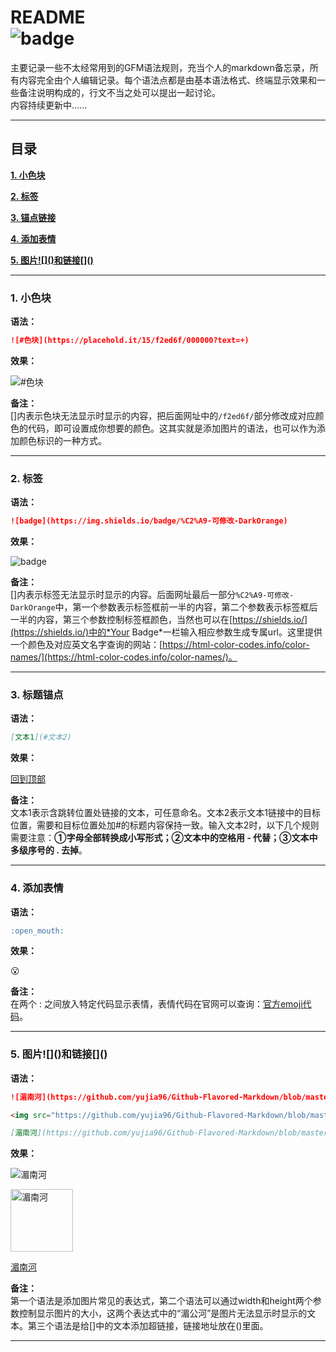 README  
![badge](https://img.shields.io/badge/%C2%A9-jcyu96-DarkOrange "作者")
====
主要记录一些不太经常用到的GFM语法规则，充当个人的markdown备忘录，所有内容完全由个人编辑记录。每个语法点都是由基本语法格式、终端显示效果和一些备注说明构成的，行文不当之处可以提出一起讨论。  
内容持续更新中......  
***
## 目录  
[**1. 小色块**](#1-小色块)  

[**2. 标签**](#2-标签)  

[**3. 锚点链接**](#3-标题锚点)  

[**4. 添加表情**](#4-添加表情)  

[**5. 图片\!\[\]\(\)和链接\[\]\(\)**](#5-%E5%9B%BE%E7%89%87%E5%92%8C%E9%93%BE%E6%8E%A5)  

***
### 1. 小色块
**语法：**  
```markdown
![#色块](https://placehold.it/15/f2ed6f/000000?text=+)
```
**效果：**  

![#色块](https://placehold.it/15/f2ed6f/000000?text=+ "颜色标识")  

**备注：**  
[]内表示色块无法显示时显示的内容，把后面网址中的`/f2ed6f/`部分修改成对应颜色的代码，即可设置成你想要的颜色。这其实就是添加图片的语法，也可以作为添加颜色标识的一种方式。
***
### 2. 标签
**语法：**  
```markdown
![badge](https://img.shields.io/badge/%C2%A9-可修改-DarkOrange)
```
**效果：**  

![badge](https://img.shields.io/badge/%C2%A9-可修改-DarkOrange "标签")  

**备注：**  
[]内表示标签无法显示时显示的内容。后面网址最后一部分`%C2%A9-可修改-DarkOrange`中，第一个参数表示标签框前一半的内容，第二个参数表示标签框后一半的内容，第三个参数控制标签框颜色，当然也可以在[https://shields.io/](https://shields.io/)中的*Your Badge*一栏输入相应参数生成专属url。这里提供一个颜色及对应英文名字查询的网站：[https://html-color-codes.info/color-names/](https://html-color-codes.info/color-names/)。
***
### 3. 标题锚点
**语法：**  
```markdown
[文本1](#文本2)
```
**效果：**  

[回到顶部](#readme)

**备注：**  
文本1表示含跳转位置处链接的文本，可任意命名。文本2表示文本1链接中的目标位置，需要和目标位置处加#的标题内容保持一致。输入文本2时，以下几个规则需要注意：**①字母全部转换成小写形式；②文本中的空格用 - 代替；③文本中多级序号的 . 去掉**。
***
### 4. 添加表情
**语法：**  
```markdown
:open_mouth:
```
**效果：**  

:open_mouth:  

**备注：**  
在两个 : 之间放入特定代码显示表情，表情代码在官网可以查询：[官方emoji代码](https://www.webfx.com/tools/emoji-cheat-sheet/)。
***
### 5. 图片\!\[\]\(\)和链接\[\]\(\)
**语法：**  
```markdown
![湄南河](https://github.com/yujia96/Github-Flavored-Markdown/blob/master/Examples/%E6%B9%84%E5%8D%97%E6%B2%B3.jpg)  

<img src="https://github.com/yujia96/Github-Flavored-Markdown/blob/master/Examples/%E6%B9%84%E5%8D%97%E6%B2%B3.jpg" width="200" height="400" alt="湄南河"/>  

[湄南河](https://github.com/yujia96/Github-Flavored-Markdown/blob/master/Examples/%E6%B9%84%E5%8D%97%E6%B2%B3.jpg)  
```
**效果：**  

![湄南河](https://github.com/yujia96/Github-Flavored-Markdown/blob/master/Examples/%E6%B9%84%E5%8D%97%E6%B2%B3.jpg)  

<img src="https://github.com/yujia96/Github-Flavored-Markdown/blob/master/Examples/%E6%B9%84%E5%8D%97%E6%B2%B3.jpg" width="100" height="100" alt="湄南河"/>  

[湄南河](https://github.com/yujia96/Github-Flavored-Markdown/blob/master/Examples/%E6%B9%84%E5%8D%97%E6%B2%B3.jpg)  

**备注：**  
第一个语法是添加图片常见的表达式，第二个语法可以通过width和height两个参数控制显示图片的大小，这两个表达式中的“湄公河”是图片无法显示时显示的文本。第三个语法是给[]中的文本添加超链接，链接地址放在()里面。
***
